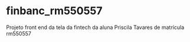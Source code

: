 # finbanc_rm550557
Projeto front end da tela da fintech da aluna Priscila Tavares de matrícula rm550557
